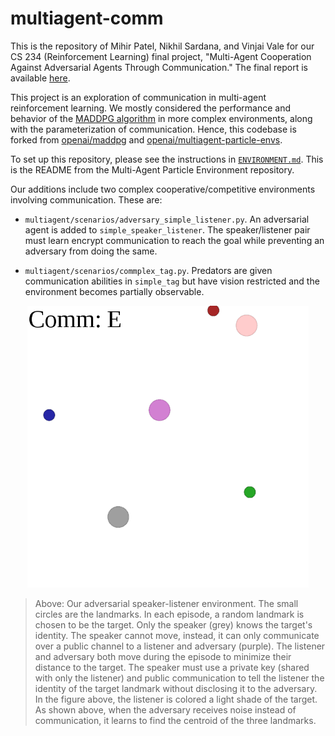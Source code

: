 # multiagent-comm

This is the repository of Mihir Patel, Nikhil Sardana, and Vinjai Vale for our CS 234 (Reinforcement Learning) final project, "Multi-Agent Cooperation Against Adversarial Agents Through Communication." The final report is available [here](https://nikhilsardana.github.io/multiagentcomm.pdf).

This project is an exploration of communication in multi-agent reinforcement learning. We mostly considered the performance and behavior of the [MADDPG algorithm](https://arxiv.org/abs/1706.02275) in more complex environments, along with the parameterization of communication. Hence, this codebase is forked from [openai/maddpg](https://github.com/openai/maddpg) and [openai/multiagent-particle-envs](https://github.com/openai/multiagent-particle-envs).

To set up this repository, please see the instructions in [`ENVIRONMENT.md`](https://github.com/fractal1729/multiagent-comm/blob/master/ENVIRONMENT.md). This is the README from the Multi-Agent Particle Environment repository.


Our additions include two complex cooperative/competitive environments involving communication. These are:

* `multiagent/scenarios/adversary_simple_listener.py`. An adversarial agent is added to `simple_speaker_listener`. The speaker/listener pair must learn encrypt communication to reach the goal while preventing an adversary from doing the same.

* `multiagent/scenarios/commplex_tag.py`. Predators are given communication abilities in `simple_tag` but have vision restricted and the environment becomes partially observable.

<p align="center">
<kbd><img src="./img/adversary-sl.png" alt="Adversary speaker-listener environment" width="450" ></kbd>
</p>

> Above: Our adversarial speaker-listener environment. The small circles are the landmarks. In each episode, a random landmark is chosen to be the target. Only the speaker (grey) knows the target's identity. The speaker cannot move, instead, it can only communicate over a public channel to a listener and adversary (purple). The listener and adversary both move during the episode to minimize their distance to the target. The speaker must use a private key (shared with only the listener) and public communication to tell the listener the identity of the target landmark without disclosing it to the adversary. In the figure above, the listener is colored a light shade of the target. As shown above, when the adversary receives noise instead of communication, it learns to find the centroid of the three landmarks.
